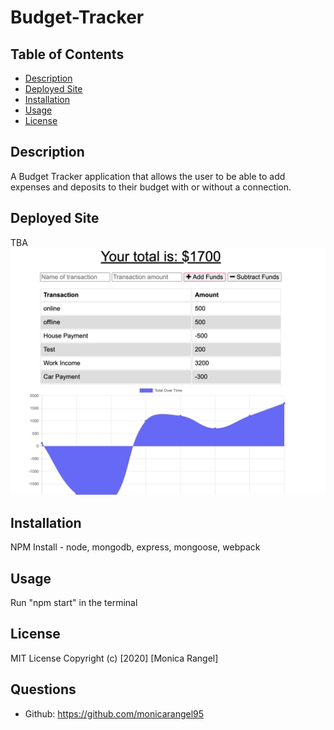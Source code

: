 # Budget-Tracker

## Table of Contents
  - [Description](#description)
  - [Deployed Site](##DeployedSite)
  - [Installation](#installation)
  - [Usage](#usage)
  - [License](#license)

## Description
A Budget Tracker application that allows the user to be able to add expenses and deposits to their budget with or without a connection.

## Deployed Site
TBA
![Home](public/icons/app.png)

## Installation 
NPM Install - node, mongodb, express, mongoose, webpack

## Usage
Run "npm start" in the terminal

## License
MIT License
Copyright (c) [2020] [Monica Rangel]
## Questions
- Github: https://github.com/monicarangel95

